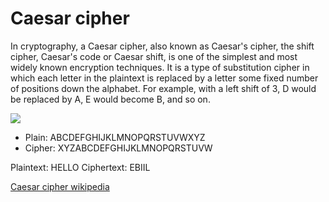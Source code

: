 # Caesar cipher

In cryptography, a Caesar cipher, also known as Caesar's cipher, the shift cipher, Caesar's code or Caesar shift, is one of the simplest and most widely known encryption techniques. It is a type of substitution cipher in which each letter in the plaintext is replaced by a letter some fixed number of positions down the alphabet. For example, with a left shift of 3, D would be replaced by A, E would become B, and so on.

![](https://upload.wikimedia.org/wikipedia/commons/4/4a/Caesar_cipher_left_shift_of_3.svg)

- Plain:    ABCDEFGHIJKLMNOPQRSTUVWXYZ
- Cipher:   XYZABCDEFGHIJKLMNOPQRSTUVW

Plaintext:  HELLO
Ciphertext: EBIIL

[Caesar cipher wikipedia]((wiki)[https://en.wikipedia.org/wiki/Caesar_cipher])

